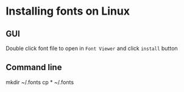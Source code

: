 # Installing fonts on Linux

## GUI

Double click font file to open in `Font Viewer` and click `install` button

## Command line

mkdir ~/.fonts
cp * ~/.fonts

